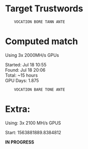 # Target Trustwords

```
    VOCATION BORE TANN ANTE
```

# Computed match

Using 3x 2000MH/s GPUs

Started:    Jul 18 10:55
<br/>
Found:      Jul 18 20:06
<br/>
Total: ~15 hours
<br/>
GPU Days: 1.875


```
    VOCATION BARE TONE ANTE
```

# Extra:

Using: 3x 2100 MH/s GPUS

Start: 1563881889.8384812

**IN PROGRESS**